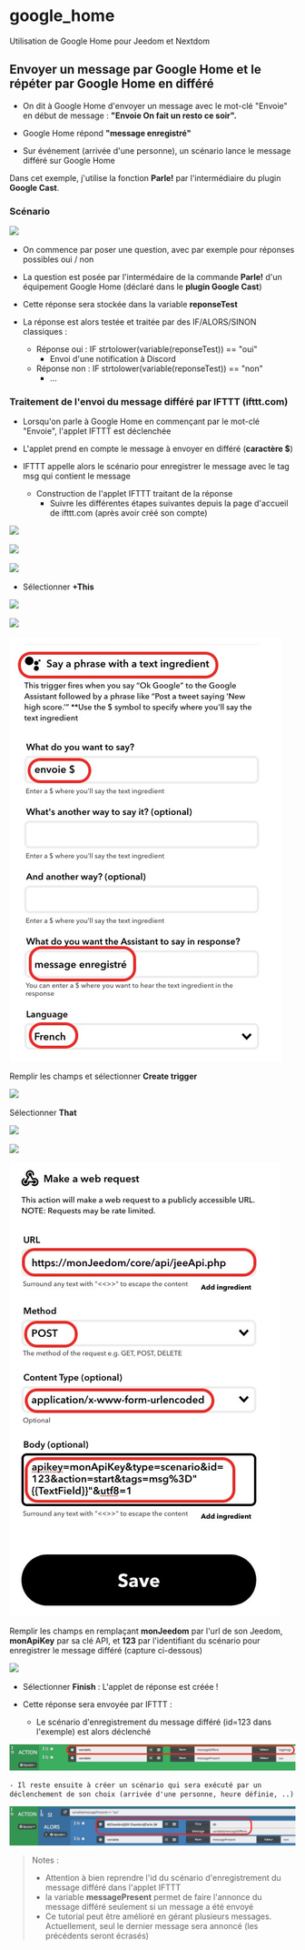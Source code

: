 # google_home

Utilisation de Google Home pour Jeedom et Nextdom

## Envoyer un message par Google Home et le répéter par Google Home en différé

- On dit à Google Home d'envoyer un message avec le mot-clé "Envoie" en début de message :
    **"Envoie On fait un resto ce soir".**

- Google Home répond **"message enregistré"**

- Sur événement (arrivée d'une personne), un scénario lance le message différé sur Google Home

Dans cet exemple, j'utilise la fonction **Parle!** par l'intermédiaire du plugin **Google Cast**.

### Scénario

![](doc/images/Scenario.jpg) 

- On commence par poser une question, avec par exemple pour réponses possibles oui / non
- La question est posée par l'intermédaire de la commande **Parle!** d'un équipement Google Home (déclaré dans le **plugin Google Cast**)
- Cette réponse sera stockée dans la variable **reponseTest**

- La réponse est alors testée et traitée par des IF/ALORS/SINON classiques :
    - Réponse oui : IF strtolower(variable(reponseTest)) == "oui"
        - Envoi d'une notification à Discord
    - Réponse non : IF strtolower(variable(reponseTest)) == "non"
        - ...

### Traitement de l'envoi du message différé par IFTTT (ifttt.com)

- Lorsqu'on parle à Google Home en commençant par le mot-clé "Envoie", l'applet IFTTT est déclenchée

- L'applet prend en compte le message à envoyer en différé (**caractère $**)

- IFTTT appelle alors le scénario pour enregistrer le message avec le tag msg qui contient le message

    - Construction de l'applet IFTTT traitant de la réponse
        - Suivre les différentes étapes suivantes depuis la page d'accueil de ifttt.com (après avoir créé son compte)

![](../doc/images/Explore.jpg) 

![](../doc/images/Create.jpg) 

![](../doc/images/IfThisThenThat.jpg) 

- Sélectionner **+This**

![](../doc/images/Service.jpg) 


![](../doc/images/Trigger.jpg) 

![](doc/images/GoogleAssistant.jpg) 

Remplir les champs et sélectionner **Create trigger**

![](../doc/images/IfThisThenThat.jpg) 

Sélectionner **That**

![](../doc/images/WebHook.jpg) 

![](../doc/images/Action.jpg) 

![](doc/images/WebRequest.jpg) 

Remplir les champs en remplaçant **monJeedom** par l'url de son Jeedom, **monApiKey** par sa clé API,
    et **123** par l'identifiant du scénario pour enregistrer le message différé (capture ci-dessous)

![](../doc/images/createAction.jpg) 

- Sélectionner **Finish** : L'applet de réponse est créée !

- Cette réponse sera envoyée par IFTTT :

    - Le scénario d'enregistrement du message différé (id=123 dans l'exemple) est alors déclenché

![](doc/images/ScenarioEnregistrementMessage.jpg)

    - Il reste ensuite à créer un scénario qui sera exécuté par un déclenchement de son choix (arrivée d'une personne, heure définie, ..)

![](doc/images/ScenarioLectureMessage.jpg)

>Notes :
>- Attention à bien reprendre l'id du scénario d'enregistrement du message différé dans l'applet IFTTT
>- la variable **messagePresent** permet de faire l'annonce du message différé seulement si un message a été envoyé
>- Ce tutorial peut être amélioré en gérant plusieurs messages. Actuellement, seul le dernier message sera annoncé (les précédents seront écrasés)